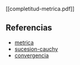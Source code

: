 [[completitud-metrica.pdf]]

## Referencias
- [metrica](./metrica.md)
- [sucesion-cauchy](./sucesion-cauchy.md)
- [convergencia](./convergencia.md)
